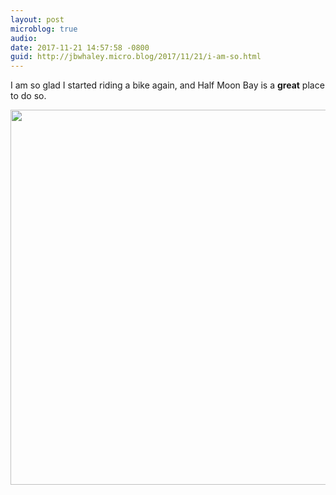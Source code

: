 ```yaml
---
layout: post
microblog: true
audio: 
date: 2017-11-21 14:57:58 -0800
guid: http://jbwhaley.micro.blog/2017/11/21/i-am-so.html
---
```

I am so glad I started riding a bike again, and Half Moon Bay is a **great** place to do so.

<img src="http://jbwhaley.micro.blog/uploads/2017/dda0c05c5e.jpg" width="600" height="600" />
